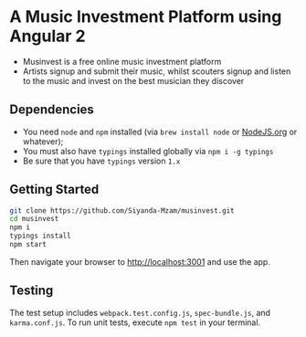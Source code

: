 # A Music Investment Platform using Angular 2
- Musinvest is a free online music investment platform
- Artists signup and submit their music, whilst scouters signup and listen to the music and invest on the best musician they discover

## Dependencies
- You need `node` and `npm` installed (via `brew install node` or [NodeJS.org](https://nodejs.org/en/) or whatever);
- You must also have `typings` installed globally via `npm i -g typings`
- Be sure that you have `typings` version `1.x`

## Getting Started


```bash
git clone https://github.com/Siyanda-Mzam/musinvest.git
cd musinvest
npm i
typings install
npm start
```

Then navigate your browser to [http://localhost:3001](http://localhost:3001) and use the app.

## Testing
The test setup includes `webpack.test.config.js`, `spec-bundle.js`, and `karma.conf.js`. To run unit tests, execute `npm test` in your terminal.
